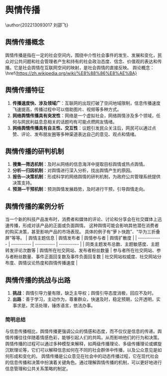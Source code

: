 # 舆情传播
\author{202213093017 刘邵飞}
## 舆情传播概念

舆情传播是指在一定的社会空间内，围绕中介性社会事件的发生、发展和变化，民众对公共问题和社会管理者产生和持有的社会政治态度、信念、价值观的表达和传播。它是社会舆情在互联网空间的映射，是社会舆情的直接反映。
舆论概念：\href{https://zh.wikipedia.org/wiki/%E8%88%86%E8%AE%BA}

## 舆情传播特征

1. **传播速度快、涉及领域广**：互联网的出现打破了空间地域限制，信息传播速度飞速提高，传播过程中可以借助图片、视频等多种方式。
2. **网络舆情传播具有突发性**：网络是一个虚拟社会，网络舆情涉及多个领域，任何与网民利益息息相关的话题均有可能点燃网友情绪。
3. **网络舆情传播具有自主性、交互性**：议题引发民众关注后，网民可以通过点赞、评论、发布朋友圈等多种渠道表达自己的意见、观点和情绪。

## 舆情传播的研判机制
1. **搜集—筛选机制**：及时从网络的信息海洋中提取目标舆情或热点舆情。
2. **分析—归因机制**：对舆情进行深入分析，找出舆情产生的原因。
3. **报告—决策机制**：形成科学的网络舆情的研判机制，为政府公共管理系统提供决策支持。
4. **预测—干预机制**：预测舆情发展趋势，及时进行干预，引导舆情走向。

## 舆情传播的案例分析
当一个新的科技产品发布时，消费者和媒体的评论、讨论和分享会在社交媒体上迅速传播，形成对该产品的正面或负面舆情。
这种舆情可能会影响其他潜在消费者的购买决策，甚至影响产品的市场表现。
具体的例子有“萝卜快跑”、“华为三折叠屏”等等。
| 舆情主题信息 | 舆情发布者 | 舆情参与者 | 舆情扩散度 |
| ------------ | ---------- | ---------- | ---------- |
| 同类主题发布总数、主题敏感度、主题转发评论次数等 | 舆情所在社交网站、发布者粉丝数量 | 参与者所在社交网站、参与者粉丝数量、事件正面回复数及事件负面回复数 | 社交网站权威度、社交网站分布度、舆情议论热度和舆情传播速度 |

## 舆情传播的挑战与出路
1. **挑战**：舆情引导力量有限，缺乏主导权；舆情引导态度消极，回应不及时。
2. **出路**：善于学习，主动作为，尊重群众，快速及时，稳定预期，公开透明，实事求是，灵活处理，锤炼语言，依法办事。

### 简明总结
与信息传播相比，舆情传播更强调公众的情感和态度，而不仅仅是信息的传递。舆情传播往往伴随着情感色彩，能够引起人们的共鸣，从而影响他们的行为和决策。
舆情传播的过程可以通过多种模型来解释，如两级传播理论、多级传播理论或螺旋沉默理论等，它们可以解释信息如何在不同的社会群体中传播，以及公众意见是如何形成和变化的。
舆情传播是公众意见在社会中的动态传播过程，它在现代社会的信息传播和决策中扮演着关键角色。通过理解舆情传播的机制，可以更好地进行信息管理和公共关系策略的制定。

